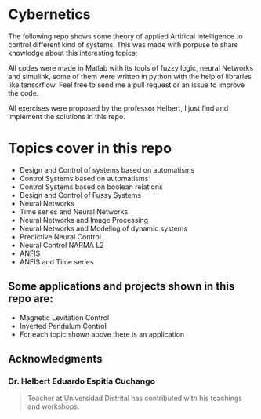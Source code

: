 # Cybernetics 

The following repo shows some  theory of applied Artifical Intelligence  to control different kind of systems. This was made with porpuse to share knowledge about this interesting topics;

All codes were made in Matlab with its tools of fuzzy logic, neural Networks and simulink, some of them were written in python with the help of libraries like tensorflow.  Feel free to send me a pull request or an issue to improve the code.

All exercises were proposed by the professor Helbert, I just find and implement the solutions in this repo.

# Topics cover in this repo

 - Design and Control of systems based on  automatisms
 - Control Systems based on automatisms
 - Control Systems based on boolean relations
 - Design and Control of  Fussy Systems
 - Neural Networks
 - Time series and Neural Networks
 - Neural Networks and Image Processing
 - Neural Networks and Modeling of dynamic systems
 - Predictive Neural Control
 - Neural Control NARMA L2
 - ANFIS
 - ANFIS and Time series

## Some applications and projects shown in this repo are:
 - Magnetic Levitation Control
 - Inverted Pendulum Control
 - For each topic shown above there is an application


## Acknowledgments
  ### Dr. Helbert Eduardo Espitia Cuchango
  > Teacher at Universidad Distrital has contributed with his teachings and workshops.
